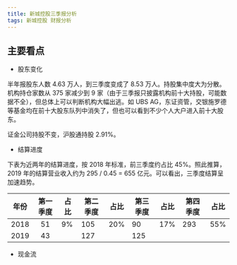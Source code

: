 ```yaml
---
title: 新城控股三季报分析
tags: 新城控股 财报分析
---
```


## 主要看点

- 股东变化

半年报股东人数 4.63 万人，到三季度变成了 8.53 万人。持股集中度大为分散。机构持仓家数从 375 家减少到 9 家（由于三季报只披露机构前十大持股，可能数据不全），但总体上可以判断机构大幅出逃。如 UBS AG，东证资管，交银施罗德等基金均在前十大股东队列中消失了，但也可以看到不少个人大户进入前十大股东。

证金公司持股不变，沪股通持股 2.91%。

- 结算进度

下表为近两年的结算进度，按 2018 年标准，前三季度约占比 45%。照此推算，2019 年的结算营业收入约为 295 / 0.45 = 655 亿元。可以看出，三季度结算呈加速趋势。

| 年份 | 第一季度 | 占比 | 第二季度 | 占比 | 第三季度 | 占比 | 第四季度 | 占比 |
| ---- | :------: | ---- | -------- | ---- | -------- | ---- | -------- | ---- |
| 2018 |    51    | 9%   | 105      | 20%  | 90       | 17%  | 293      | 55%  |
| 2019 |    43    |      | 127      |      | 125      |      |          |      |

- 现金流


